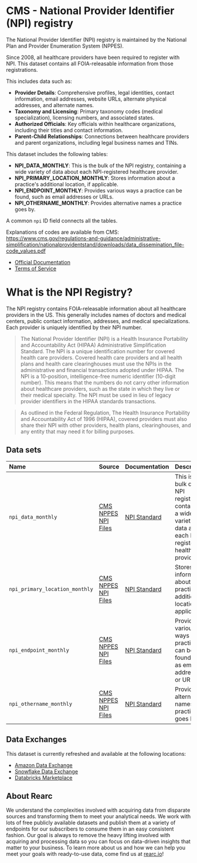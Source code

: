 # CMS - National Provider Identifier (NPI) registry


The National Provider Identifier (NPI) registry is maintained by the National Plan and Provider Enumeration System (NPPES).

Since 2008, all healthcare providers have been required to register with NPI. This dataset contains all FOIA-releasable information from those registrations.

This includes data such as:

- **Provider Details**: Comprehensive profiles, legal identities, contact information, email addresses, website URLs, alternate physical addresses, and alternate names.
- **Taxonomy and Licensing**: Primary taxonomy codes (medical specialization), licensing numbers, and associated states.
- **Authorized Officials**: Key officials within healthcare organizations, including their titles and contact information.
- **Parent-Child Relationships**: Connections between healthcare providers and parent organizations, including legal business names and TINs.

This dataset includes the following tables:

- **NPI_DATA_MONTHLY**: This is the bulk of the NPI registry, containing a wide variety of data about each NPI-registered healthcare provider.
- **NPI_PRIMARY_LOCATION_MONTHLY**: Stores information about a practice's additional location, if applicable.
- **NPI_ENDPOINT_MONTHLY**: Provides various ways a practice can be found, such as email addresses or URLs.
- **NPI_OTHERNAME_MONTHLY**: Provides alternative names a practice goes by.

A common `npi` ID field connects all the tables.

Explanations of codes are available from CMS: https://www.cms.gov/regulations-and-guidance/administrative-simplification/nationalprovidentstand/downloads/data_dissemination_file-code_values.pdf

- [Official Documentation](https://www.cms.gov/medicare/regulations-guidance/administrative-simplification)
- [Terms of Service](https://rearc-data-public-assets.s3.amazonaws.com/Rearc_Data_DSA.pdf)

# What is the NPI Registry?

The NPI registry contains FOIA-releasable information about all healthcare providers in the US. This generally includes
names of doctors and medical centers, public contact information, addresses, and medical specializations. Each provider
is uniquely identified by their NPI number.

> The National Provider Identifier (NPI) is a Health Insurance Portability and Accountability Act (HIPAA) Administrative
> Simplification Standard. The NPI is a unique identification number for covered health care providers. Covered health
> care providers and all health plans and health care clearinghouses must use the NPIs in the administrative and financial
> transactions adopted under HIPAA. The NPI is a 10-position, intelligence-free numeric identifier (10-digit number). This
> means that the numbers do not carry other information about healthcare providers, such as the state in which they live
> or their medical specialty. The NPI must be used in lieu of legacy provider identifiers in the HIPAA standards
> transactions.

> As outlined in the Federal Regulation, The Health Insurance Portability and Accountability Act of 1996 (HIPAA),
> covered providers must also share their NPI with other providers, health plans, clearinghouses, and any entity that may
> need it for billing purposes.

## Data sets

| Name                           | Source                                                               | Documentation                                                                                   | Description                                                                                                            |
|:-------------------------------|:---------------------------------------------------------------------|:------------------------------------------------------------------------------------------------|------------------------------------------------------------------------------------------------------------------------|
| `npi_data_monthly`             | [CMS NPPES NPI Files](https://download.cms.gov/nppes/NPI_Files.html) | [NPI Standard](https://www.cms.gov/medicare/regulations-guidance/administrative-simplification) | This is the bulk of the NPI registry, containing a wide variety of data about each NPI-registered healthcare provider. |
| `npi_primary_location_monthly` | [CMS NPPES NPI Files](https://download.cms.gov/nppes/NPI_Files.html) | [NPI Standard](https://www.cms.gov/medicare/regulations-guidance/administrative-simplification) | Stores information about a practice's additional location, if applicable.                                              |
| `npi_endpoint_monthly`         | [CMS NPPES NPI Files](https://download.cms.gov/nppes/NPI_Files.html) | [NPI Standard](https://www.cms.gov/medicare/regulations-guidance/administrative-simplification) | Provides various ways a practice can be found, such as email addresses or URLs.                                        |
| `npi_othername_monthly`        | [CMS NPPES NPI Files](https://download.cms.gov/nppes/NPI_Files.html) | [NPI Standard](https://www.cms.gov/medicare/regulations-guidance/administrative-simplification) | Provides alternative names a practice goes by.                                                                         |

## Data Exchanges

This dataset is currently refreshed and available at the following locations:

- [Amazon Data Exchange](https://us-east-1.console.aws.amazon.com/dataexchange/home?region=us-east-1#/products/prodview-6hrha5c7pe3am)
- [Snowflake Data Exchange](https://www.snowflake.com/datasets/rearc/)
- [Databricks Marketplace](https://www.databricks.com/product/marketplace)

## About Rearc

We understand the complexities involved with acquiring data from disparate sources and transforming them to meet your
analytical needs. We work with lots of free publicly available datasets and publish them at a variety of endpoints for
our subscribers to consume them in an easy consistent fashion. Our goal is always to remove the heavy lifting involved
with acquiring and processing data so you can focus on data-driven insights that matter to your business. To learn more
about us and how we can help you meet your goals with ready-to-use data, come find us at [rearc.io](rearc.io)!
